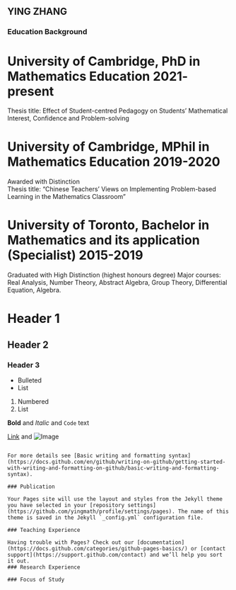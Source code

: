## YING ZHANG


### Education Background
# University of Cambridge, PhD in Mathematics Education                                          2021- present       
Thesis title: Effect of Student-centred Pedagogy on Students’ Mathematical Interest, Confidence and Problem-solving

# University of Cambridge, MPhil in Mathematics Education                                        2019-2020        
Awarded with Distinction          
Thesis title: “Chinese Teachers’ Views on Implementing Problem-based Learning in the Mathematics Classroom”

# University of Toronto, Bachelor in Mathematics and its application (Specialist)	               2015-2019               
Graduated with High Distinction (highest honours degree)
Major courses: Real Analysis, Number Theory, Abstract Algebra, Group Theory, Differential Equation, Algebra.
   

# Header 1
## Header 2
### Header 3

- Bulleted
- List

1. Numbered
2. List

**Bold** and _Italic_ and `Code` text

[Link](url) and ![Image](src)
```

For more details see [Basic writing and formatting syntax](https://docs.github.com/en/github/writing-on-github/getting-started-with-writing-and-formatting-on-github/basic-writing-and-formatting-syntax).

### Publication

Your Pages site will use the layout and styles from the Jekyll theme you have selected in your [repository settings](https://github.com/yingmath/profile/settings/pages). The name of this theme is saved in the Jekyll `_config.yml` configuration file.

### Teaching Experience

Having trouble with Pages? Check out our [documentation](https://docs.github.com/categories/github-pages-basics/) or [contact support](https://support.github.com/contact) and we’ll help you sort it out.
### Research Experience

### Focus of Study
